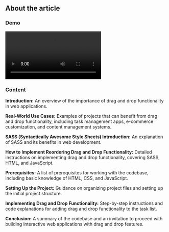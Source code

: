 ## About the article

### Demo

<video src="Drag%20and%20drop%20testing.mp4" controls title="Title"></video>

### Content

**Introduction:** An overview of the importance of drag and drop functionality in web applications.

**Real-World Use Cases:** Examples of projects that can benefit from drag and drop functionality, including task management apps, e-commerce customization, and content management systems.

**SASS (Syntactically Awesome Style Sheets) Introduction:** An explanation of SASS and its benefits in web development.

**How to Implement Reordering Drag and Drop Functionality:** Detailed instructions on implementing drag and drop functionality, covering SASS, HTML, and JavaScript.

**Prerequisites:** A list of prerequisites for working with the codebase, including basic knowledge of HTML, CSS, and JavaScript.

**Setting Up the Project:** Guidance on organizing project files and setting up the initial project structure.

**Implementing Drag and Drop Functionality:** Step-by-step instructions and code explanations for adding drag and drop functionality to the task list.

**Conclusion:** A summary of the codebase and an invitation to proceed with building interactive web applications with drag and drop features.
